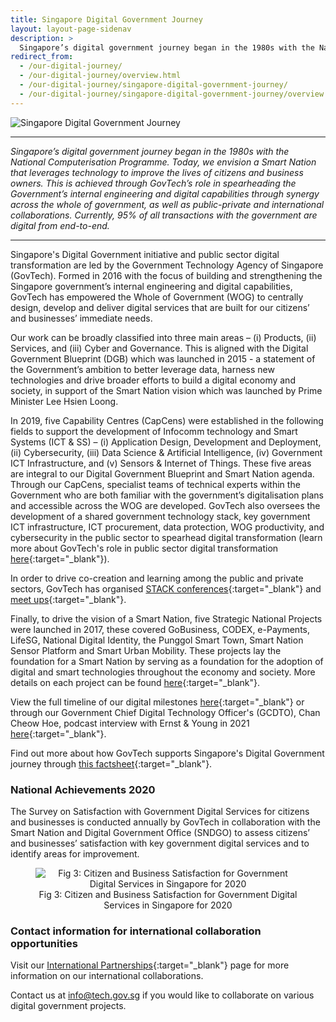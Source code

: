 ```yaml
---
title: Singapore Digital Government Journey
layout: layout-page-sidenav
description: >
  Singapore’s digital government journey began in the 1980s with the National Computerisation Programme. We have since built a Smart Nation for our citizens.
redirect_from:
  - /our-digital-journey/
  - /our-digital-journey/overview.html
  - /our-digital-journey/singapore-digital-government-journey/
  - /our-digital-journey/singapore-digital-government-journey/overview.html
---
```


![Singapore Digital Government Journey](/assets/img/digital-transformation/Singapore-digital-government-header-banner.png)

---

*Singapore’s digital government journey began in the 1980s with the National Computerisation Programme. Today, we envision a Smart Nation that leverages technology to improve the lives of citizens and business owners. This is achieved through GovTech’s role in spearheading the Government’s internal engineering and digital capabilities through synergy across the whole of government, as well as public-private and international collaborations. Currently, 95% of all transactions with the government are digital from end-to-end.*

---

Singapore's Digital Government initiative and public sector digital transformation are led by the Government Technology Agency of Singapore (GovTech). Formed in 2016 with the focus of building and strengthening the Singapore government’s internal engineering and digital capabilities, GovTech has empowered the Whole of Government (WOG) to centrally design, develop and deliver digital services that are built for our citizens’ and businesses’ immediate needs. 

Our work can be broadly classified into three main areas – (i) Products, (ii) Services, and (iii) Cyber and Governance. This is aligned with the Digital Government Blueprint (DGB) which was launched in 2015 - a statement of the Government’s ambition to better leverage data, harness new technologies and drive broader efforts to build a digital economy and society, in support of the Smart Nation vision which was launched by Prime Minister Lee Hsien Loong. 

In 2019, five Capability Centres (CapCens) were established in the following fields to support the development of Infocomm technology and Smart Systems (ICT & SS) – (i) Application Design, Development and Deployment, (ii) Cybersecurity, (iii) Data Science & Artificial Intelligence, (iv) Government ICT Infrastructure, and (v) Sensors & Internet of Things. These five areas are integral to our Digital Government Blueprint and Smart Nation agenda. Through our CapCens, specialist teams of technical experts within the Government who are both familiar with the government’s digitalisation plans and accessible across the WOG are developed. GovTech also oversees the development of a shared government technology stack, key government ICT infrastructure, ICT procurement, data protection, WOG productivity, and cybersecurity in the public sector to spearhead digital transformation (learn more about GovTech's role in public sector digital transformation [here](https://knowledge.csc.gov.sg/ethos-issue-25/enhancing-public-service-with-tech/){:target="_blank"}).

In order to drive co-creation and learning among the public and private sectors, GovTech has organised [STACK conferences](/communities/events/conferences/){:target="_blank"} and [meet ups](/communities/stack-meetups/overview.html){:target="_blank"}. 

Finally, to drive the vision of a Smart Nation, five Strategic National Projects were launched in 2017, these covered GoBusiness, CODEX, e-Payments, LifeSG, National Digital Identity, the Punggol Smart Town, Smart Nation Sensor Platform and Smart Urban Mobility. These projects lay the foundation for a Smart Nation by serving as a foundation for the adoption of digital and smart technologies throughout the economy and society. More details on each project can be found [here](https://www.smartnation.gov.sg/initiatives/strategic-national-projects){:target="_blank"}.

View the full timeline of our digital milestones [here](https://www.tech.gov.sg/who-we-are/our-journey/){:target="_blank"} or through our Government Chief Digital Technology Officer's (GCDTO), Chan Cheow Hoe, podcast interview with Ernst & Young in 2021 [here](https://www.ey.com/en_gl/podcasts/leading-into-tomorrow/2021/11/episode-01-start-small-act-fast-and-think-big-to-digitally-transform-government){:target="_blank"}.

Find out more about how GovTech supports Singapore's Digital Government journey through [this factsheet](files/govtech-singapore-digital-government-journey-factsheet.pdf){:target="_blank"}.


### National Achievements 2020
The Survey on Satisfaction with Government Digital Services for citizens and businesses is conducted annually by GovTech in collaboration with the Smart Nation and Digital Government Office (SNDGO) to assess citizens’ and businesses’ satisfaction with key government digital services and to identify areas for improvement.

<figure style="text-align: center">
  <img
    src="/assets/img/digital-transformation/Fig-3-Citizen-and-business-satisfaction.png" 
    alt="Fig 3: Citizen and Business Satisfaction for Government Digital Services in Singapore for 2020"
  />
  <figcaption>Fig 3: Citizen and Business Satisfaction for Government Digital Services in Singapore for 2020</figcaption>
</figure>

### Contact information for international collaboration opportunities

Visit our [International Partnerships](../international-partnerships){:target="_blank"} page for more information on our international collaborations.

Contact us at <info@tech.gov.sg> if you would like to collaborate on various digital government projects.
